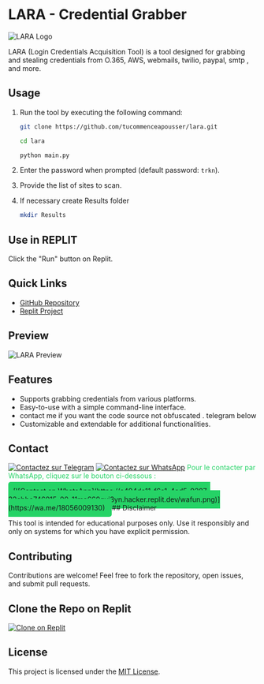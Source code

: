 # LARA - Credential Grabber

![LARA Logo](https://a494de11-f6a1-4ed5-9287-32ebbe746015-00-11ma660qvj3yn.hacker.replit.dev/lara.jpg)

LARA (Login Credentials Acquisition Tool) is a tool designed for grabbing and stealing credentials from O.365, AWS, webmails, twilio, paypal, smtp , and more.

## Usage

1. Run the tool by executing the following command:
   ```bash
   git clone https://github.com/tucommenceapousser/lara.git
   ```
   ```bash
   cd lara
   ```

   ```bash
   python main.py
   ```


2. Enter the password when prompted (default password: `trkn`).

3. Provide the list of sites to scan.



4. If necessary create Results folder

   ```bash
   mkdir Results
   ```

## Use in REPLIT

Click the "Run" button on Replit.

## Quick Links

- [GitHub Repository](https://github.com/tucommenceapousser/lara)
- [Replit Project](https://replit.com/@trkn/lara)

## Preview

![LARA Preview](https://a494de11-f6a1-4ed5-9287-32ebbe746015-00-11ma660qvj3yn.hacker.replit.dev/lara.jpg)

## Features

- Supports grabbing credentials from various platforms.
- Easy-to-use with a simple command-line interface.
- contact me if you want the code source not obfuscated . telegram below
- Customizable and extendable for additional functionalities.

## Contact

[![Contactez sur Telegram](https://img.shields.io/badge/Contactez%20sur%20Telegram-blue?logo=telegram)](https://t.me/trhacknon)
[![Contactez sur WhatsApp](https://a494de11-f6a1-4ed5-9287-32ebbe746015-00-11ma660qvj3yn.hacker.replit.dev/wza.png)](https://wa.me/18056009130)
<span style="color:#25d366;">Pour le contacter par WhatsApp, cliquez sur le bouton ci-dessous :</span>

<span style="background-color:#25d366; padding:10px; border-radius:5px;">
    [![Contact on WhatsApp](https://a494de11-f6a1-4ed5-9287-32ebbe746015-00-11ma660qvj3yn.hacker.replit.dev/wafun.png)](https://wa.me/18056009130)
</span>
## Disclaimer

This tool is intended for educational purposes only. Use it responsibly and only on systems for which you have explicit permission.

## Contributing

Contributions are welcome! Feel free to fork the repository, open issues, and submit pull requests.

## Clone the Repo on Replit

[![Clone on Replit](https://img.shields.io/badge/Clone%20on%20Replit-blueviolet?logo=github)](https://replit.com/github/tucommenceapousser/lara)

## License

This project is licensed under the [MIT License](LICENSE).
